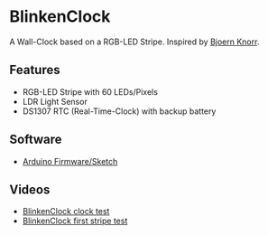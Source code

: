# BlinkenClock
A Wall-Clock based on a RGB-LED Stripe.
Inspired by [Bjoern Knorr](http://netaddict.de/blinkenlights:blinkenclock).


## Features
* RGB-LED Stripe with 60 LEDs/Pixels
* LDR Light Sensor
* DS1307 RTC (Real-Time-Clock) with backup battery


## Software
* [Arduino Firmware/Sketch](https://github.com/watterott/BlinkenClock/tree/master/software)


## Videos
* [BlinkenClock clock test](http://www.youtube.com/watch?v=yUpm_b8Tglw)
* [BlinkenClock first stripe test](http://www.youtube.com/watch?v=Y0s2O4bYvBU)
